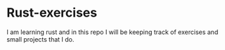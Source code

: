 # Rust-exercises
I am learning rust and in this repo I will be keeping track of exercises and small projects that I do.

